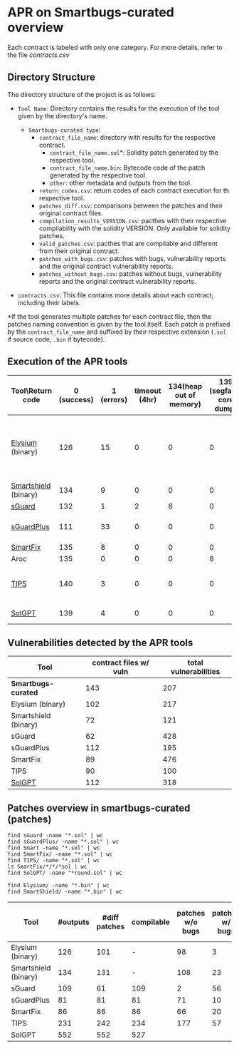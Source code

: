 # APR on Smartbugs-curated overview

Each contract is labeled with only one category. For more details, refer to the file _contracts.csv_

## Directory Structure

The directory structure of the project is as follows:

- `Tool Name`: Directory contains the results for the execution of the tool given by the directory's name.
    + `Smartbugs-curated type`:
        - `contract_file_name`: directory with results for the respective contract.
            - `contract_file_name.sol`*: Solidity patch generated by the respective tool.
            - `contract_file_name.bin`: Bytecode code of the patch generated by the respective tool.
            - `other`: other metadata and outputs from the tool.
        - `return_codes.csv`:  return codes of each contract execution for th respective tool.
        - `patches_diff.csv`: comparisons between the patches and their original contract files.
        - `compilation_results_VERSION.csv`: pacthes with their respective compilability with the solidity VERSION. Only available for solidity patches.
        - `valid_patches.csv`: pacthes that are compilable and different from their original contract.
        - `patches_with_bugs.csv`: patches with bugs, vulnerability reports and the original contract vulnerability reports.
        - `patches_without_bugs.csv`: patches without bugs, vulnerability reports and the original contract vulnerability reports.

- `contracts.csv`: This file contains more details about each contract, including their labels.

*If the tool generates multiple patches for each contract file, then the patches naming convention is given by the tool itself. Each patch is prefixed by the `contract_file_name` and suffixed by their respective extension (`.sol` if source code, `.bin` if bytecode).


## Execution of the APR tools
|Tool\Return code                    |0 (success)|1 (errors)|timeout (4hr)|134(heap out of memory)|139 (segfault: core dump)|251 (compilation)|253|Notes                                                             |
|------------------------------------|-----------|----------|---------------|-----------------------|-------------------------|-----------------|---|------------------------------------------------------------------|
|[Elysium](https://github.com/ASSERT-KTH/RepairComp/blob/main/results/smartbugs/Elysium/return_codes.csv)  (binary)                           |126        |15        |0              |0                      |0                        |1                |1  |1: run_oyente breaks, only mythril is used for these cases in eval|
|[Smartshield](https://github.com/ASSERT-KTH/RepairComp/blob/main/results/smartbugs/SmartShield/return_codes.csv)   (binary)                       |134        |9         |0              |0                      |0                        |0                |0  |1: code errors                                                    |
|[sGuard](https://github.com/ASSERT-KTH/RepairComp/blob/main/results/smartbugs/sGuard/return_codes.csv)                              |132        |1         |2              |8                      |0                        |0                |0  |                                                                  |
|[sGuardPlus](https://github.com/ASSERT-KTH/RepairComp/blob/main/results/smartbugs/sGuardPlus/return_codes.csv)                          |111        |33        |0              |0                      |0                        |0                |0  |Exceptions in revert2src.js                                       |
|[SmartFix](https://github.com/ASSERT-KTH/RepairComp/blob/main/results/smartbugs/SmartFix/return_codes.csv)                            |135        |8         |0              |0                      |0                        |0                |0  |                                                                  |
|Aroc                                |135        |0         |0              |0                      |8                        |0                |0  |                                                                  |
|[TIPS](https://github.com/ASSERT-KTH/RepairComp/blob/main/results/smartbugs/TIPS/return_codes.csv)                                |140        |3         |0              |0                      |0                        |0                |0  |1: code errors in parsing json objects                            |
|[SolGPT](https://github.com/ASSERT-KTH/RepairComp/blob/main/results/smartbugs/SolGPT/patches_per_contract.csv)                              |139        |4         |0              |0                      |0                        |0                |0  |1: openai or slither                            |

## Vulnerabilities detected by the APR tools
| Tool                  | contract files w/ vuln | total vulnerabilities | 
|-----------------------|------------------------|-----------------------|
| **Smartbugs-curated** |                    143 |                   207 |
| Elysium (binary)      |                    102 |                   217 |
| Smartshield (binary)  |                     72 |                   121 |
| sGuard                |                     62 |                   428 |
| sGuardPlus            |                    112 |                   195 |
| SmartFix              |                     89 |                   476 |
| TIPS                  |                     90 |                   100 |
| [SolGPT](https://github.com/ASSERT-KTH/RepairComp/blob/main/results/smartbugs/SolGPT/vulns_Medium.csv)                |                    112 |                   318 |


## Patches overview in smartbugs-curated (patches)

```
find sGuard -name "*.sol" | wc
find sGuardPlus/ -name "*.sol" | wc
find Smart -name "*.sol" | wc
find SmartFix/ -name "*.sol" | wc
find TIPS/ -name "*.sol" | wc
ls SmartFix/*/*/*sol | wc
find SolGPT/ -name "*round.sol" | wc

find Elysium/ -name "*.bin" | wc
find SmartShield/ -name "*.bin" | wc
```

| Tool                  | #outputs | #diff patches | compilable | patches w/o bugs | patches w/ bugs | paches w/ new bugs (detector+manual check) | og contracts w/o bugs |
|-----------------------|----------|---------------|------------|------------------|-----------------|--------------------|-----------------------|
| Elysium (binary)      |      126 |            101|           -|                98|                3|                  2+|                     98|
| Smartshield (binary)  |      134 |            131|           -|               108|               23|                    |                    108|
| sGuard                |      109 |             61|         109|                 2|               56|                    |                      2|
| sGuardPlus            |       81 |             81|          81|                71|               10|                  10|                     71|
| SmartFix              |       86 |             86|          86|                66|               20|                   1|                     66|
| TIPS                  |      231 |            242|         234|               177|               57|                    |                    132|
| SolGPT                |      552 |            552|         527|                  |                 |                    |                       |